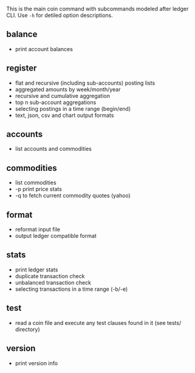 This is the main coin command with subcommands modeled after ledger CLI.
Use `-h` for detiled option descriptions.

## balance

* print account balances

## register

* flat and recursive (including sub-accounts) posting lists
* aggregated amounts by week/month/year
* recursive and cumulative aggregation
* top n sub-account aggregations
* selecting postings in a time range (begin/end)
* text, json, csv and chart output formats

## accounts

* list accounts and commodities

## commodities

* list commodities
* -p print price stats
* -q to fetch current commodity quotes (yahoo)

## format

* reformat input file
* output ledger compatible format

## stats

* print ledger stats
* duplicate transaction check
* unbalanced transaction check
* selecting transactions in a time range (-b/-e)

## test

* read a coin file and execute any test clauses found in it (see tests/ directory)

## version

* print version info